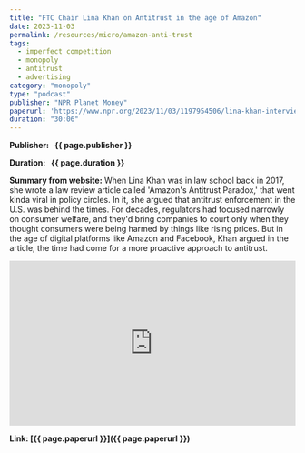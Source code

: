 ```yaml
---
title: "FTC Chair Lina Khan on Antitrust in the age of Amazon"
date: 2023-11-03
permalink: /resources/micro/amazon-anti-trust
tags:
  - imperfect competition
  - monopoly
  - antitrust
  - advertising
category: "monopoly"
type: "podcast"
publisher: "NPR Planet Money"
paperurl: 'https://www.npr.org/2023/11/03/1197954506/lina-khan-interview-amazon-ftc-antitrust-paradox-monopoly'
duration: "30:06"
---
```


<!-- Google tag (gtag.js) -->
<script async src="https://www.googletagmanager.com/gtag/js?id=G-Q95WSVMDNZ"></script>
<script>
  window.dataLayer = window.dataLayer || [];
  function gtag(){dataLayer.push(arguments);}
  gtag('js', new Date());

  gtag('config', 'G-Q95WSVMDNZ');
</script>


**<span class="bold-podcast">Publisher: </span>&nbsp;<span class="text-podcast"> {{ page.publisher }}</span>**

**<span class="bold-podcast">Duration: </span>&nbsp;<span class="text-podcast"> {{ page.duration }}</span>**

**<span class="bold-podcast">Summary from website:</span>**
When Lina Khan was in law school back in 2017, she wrote a law review article called 'Amazon's Antitrust Paradox,' that went kinda viral in policy circles. In it, she argued that antitrust enforcement in the U.S. was behind the times. For decades, regulators had focused narrowly on consumer welfare, and they'd bring companies to court only when they thought consumers were being harmed by things like rising prices. But in the age of digital platforms like Amazon and Facebook, Khan argued in the article, the time had come for a more proactive approach to antitrust.


<iframe src="https://www.npr.org/player/embed/1197954506/1210574945" width="100%" height="290" frameborder="0" scrolling="no" title="NPR embedded audio player"></iframe>



**<span class="small-podcast">Link:</span>&nbsp;<span class="links-podcast">[{{ page.paperurl }}]({{ page.paperurl }})</span>**
